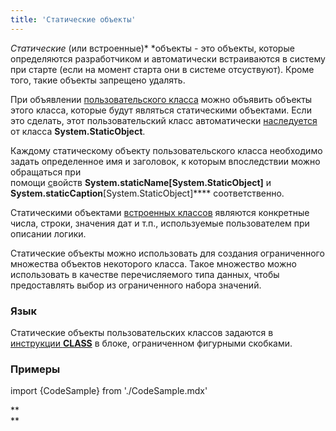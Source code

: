 ```yaml
---
title: 'Статические объекты'
---
```


*Статические* (или встроенные)* *объекты - это объекты, которые определяются разработчиком и автоматически встраиваются в систему при старте (если на момент старта они в системе отсуствуют). Кроме того, такие объекты запрещено удалять.

При объявлении [пользовательского класса](Пользовательские_классы.md) можно объявить объекты этого класса, которые будут являться статическими объектами. Если это сделать, этот пользовательский класс автоматически [наследуется](Пользовательские_классы.md#наследование) от класса **System.StaticObject**.

Каждому статическому объекту пользовательского класса необходимо задать определенное имя и заголовок, к которым впоследствии можно обращаться при помощи [с](Свойства.md)войств **System.staticName\[System.StaticObject\]** и **System.staticCaption**\[System.StaticObject\]**** соответственно. 

Статическими объектами [встроенных классов](Встроенные_классы.md) являются конкретные числа, строки, значения дат и т.п., используемые пользователем при описании логики.

Статические объекты можно использовать для создания ограниченного множества объектов некоторого класса. Такое множество можно использовать в качестве перечисляемого типа данных, чтобы предоставлять выбор из ограниченного набора значений. 

### Язык

Статические объекты пользовательских классов задаются в [инструкции **CLASS**](Инструкция_CLASS.md) в блоке, ограниченном фигурными скобками.

### Примеры

import {CodeSample} from './CodeSample.mdx'

<CodeSample url="https://ru-documentation.lsfusion.org/sample?file=StaticObjectSample"/>

**  
**
